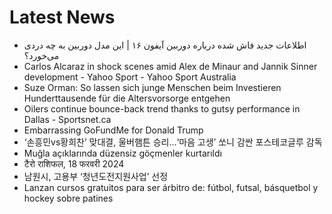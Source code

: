 # Latest News
-  اطلاعات جدید فاش شده درباره دوربین آیفون ۱۶ | این مدل دوربین به چه دردی می‌خورد؟
-  Carlos Alcaraz in shock scenes amid Alex de Minaur and Jannik Sinner development - Yahoo Sport - Yahoo Sport Australia
-  Suze Orman: So lassen sich junge Menschen beim Investieren Hunderttausende für die Altersvorsorge entgehen
-  Oilers continue bounce-back trend thanks to gutsy performance in Dallas - Sportsnet.ca
-  Embarrassing GoFundMe for Donald Trump
-  ‘손흥민vs황희찬’ 맞대결, 울버햄튼 승리…‘마음 고생’ 쏘니 감싼 포스테코글루 감독
-  Muğla açıklarında düzensiz göçmenler kurtarıldı
-  टैरो राशिफल, 18 फरवरी 2024
-  남원시, 고용부 ‘청년도전지원사업’ 선정
-  Lanzan cursos gratuitos para ser árbitro de: fútbol, futsal, básquetbol y hockey sobre patines
